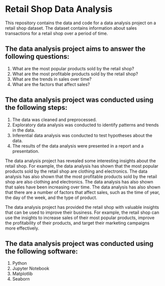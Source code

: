 # Retail Shop Data Analysis
This repository contains the data and code for a data analysis project on a retail shop dataset. The dataset contains information about sales transactions for a retail shop over a period of time. 

## The data analysis project aims to answer the following questions:
1. What are the most popular products sold by the retail shop?
2. What are the most profitable products sold by the retail shop?
3. What are the trends in sales over time?
4. What are the factors that affect sales?

## The data analysis project was conducted using the following steps:
1. The data was cleaned and preprocessed.
2. Exploratory data analysis was conducted to identify patterns and trends in the data.
3. Inferential data analysis was conducted to test hypotheses about the data.
4. The results of the data analysis were presented in a report and a presentation.

The data analysis project has revealed some interesting insights about the retail shop. For example, the data analysis has shown that the most popular products sold by the retail shop are clothing and electronics. The data analysis has also shown that the most profitable products sold by the retail shop are also clothing and electronics. The data analysis has also shown that sales have been increasing over time. The data analysis has also shown that there are a number of factors that affect sales, such as the time of year, the day of the week, and the type of product.

The data analysis project has provided the retail shop with valuable insights that can be used to improve their business. For example, the retail shop can use the insights to increase sales of their most popular products, improve the profitability of their products, and target their marketing campaigns more effectively.

## The data analysis project was conducted using the following software:
1. Python
2. Jupyter Notebook
3. Matplotlib
4. Seaborn
